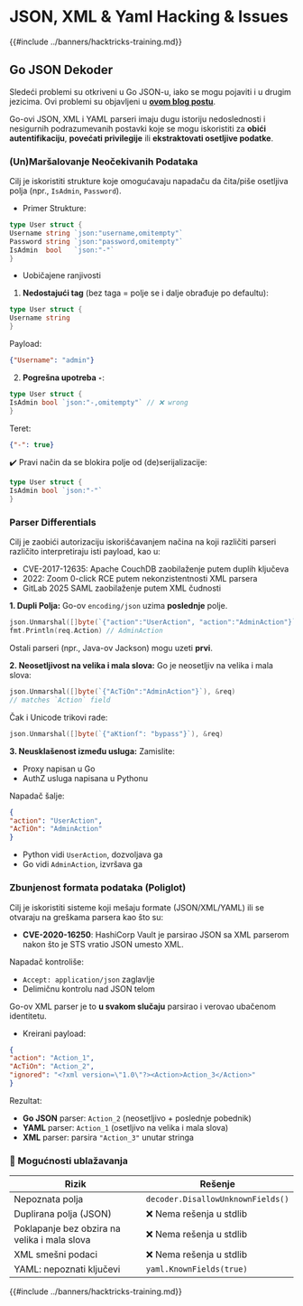 # JSON, XML & Yaml Hacking & Issues

{{#include ../banners/hacktricks-training.md}}

## Go JSON Dekoder

Sledeći problemi su otkriveni u Go JSON-u, iako se mogu pojaviti i u drugim jezicima. Ovi problemi su objavljeni u [**ovom blog postu**](https://blog.trailofbits.com/2025/06/17/unexpected-security-footguns-in-gos-parsers/).

Go-ovi JSON, XML i YAML parseri imaju dugu istoriju nedoslednosti i nesigurnih podrazumevanih postavki koje se mogu iskoristiti za **obići autentifikaciju**, **povećati privilegije** ili **ekstraktovati osetljive podatke**.

### (Un)Maršalovanje Neočekivanih Podataka

Cilj je iskoristiti strukture koje omogućavaju napadaču da čita/piše osetljiva polja (npr., `IsAdmin`, `Password`).

- Primer Strukture:
```go
type User struct {
Username string `json:"username,omitempty"`
Password string `json:"password,omitempty"`
IsAdmin  bool   `json:"-"`
}
```
- Uobičajene ranjivosti

1. **Nedostajući tag** (bez taga = polje se i dalje obrađuje po defaultu):
```go
type User struct {
Username string
}
```
Payload:
```json
{"Username": "admin"}
```
2. **Pogrešna upotreba `-`**:
```go
type User struct {
IsAdmin bool `json:"-,omitempty"` // ❌ wrong
}
```
Teret:
```json
{"-": true}
```
✔️ Pravi način da se blokira polje od (de)serijalizacije:
```go
type User struct {
IsAdmin bool `json:"-"`
}
```
### Parser Differentials

Cilj je zaobići autorizaciju iskorišćavanjem načina na koji različiti parseri različito interpretiraju isti payload, kao u:
- CVE-2017-12635: Apache CouchDB zaobilaženje putem duplih ključeva
- 2022: Zoom 0-click RCE putem nekonzistentnosti XML parsera
- GitLab 2025 SAML zaobilaženje putem XML čudnosti

**1. Dupli Polja:**
Go-ov `encoding/json` uzima **poslednje** polje.
```go
json.Unmarshal([]byte(`{"action":"UserAction", "action":"AdminAction"}`), &req)
fmt.Println(req.Action) // AdminAction
```
Ostali parseri (npr., Java-ov Jackson) mogu uzeti **prvi**.

**2. Neosetljivost na velika i mala slova:**
Go je neosetljiv na velika i mala slova:
```go
json.Unmarshal([]byte(`{"AcTiOn":"AdminAction"}`), &req)
// matches `Action` field
```
Čak i Unicode trikovi rade:
```go
json.Unmarshal([]byte(`{"aKtionſ": "bypass"}`), &req)
```
**3. Neusklašenost između usluga:**
Zamislite:
- Proxy napisan u Go
- AuthZ usluga napisana u Pythonu

Napadač šalje:
```json
{
"action": "UserAction",
"AcTiOn": "AdminAction"
}
```
- Python vidi `UserAction`, dozvoljava ga
- Go vidi `AdminAction`, izvršava ga


### Zbunjenost formata podataka (Poliglot)

Cilj je iskoristiti sisteme koji mešaju formate (JSON/XML/YAML) ili se otvaraju na greškama parsera kao što su:
- **CVE-2020-16250**: HashiCorp Vault je parsirao JSON sa XML parserom nakon što je STS vratio JSON umesto XML.

Napadač kontroliše:
- `Accept: application/json` zaglavlje
- Delimičnu kontrolu nad JSON telom

Go-ov XML parser je to **u svakom slučaju** parsirao i verovao ubačenom identitetu.

- Kreirani payload:
```json
{
"action": "Action_1",
"AcTiOn": "Action_2",
"ignored": "<?xml version=\"1.0\"?><Action>Action_3</Action>"
}
```
Rezultat:
- **Go JSON** parser: `Action_2` (neosetljivo + poslednje pobednik)
- **YAML** parser: `Action_1` (osetljivo na velika i mala slova)
- **XML** parser: parsira `"Action_3"` unutar stringa


### 🔐 Mogućnosti ublažavanja

| Rizik                       | Rešenje                              |
|-----------------------------|---------------------------------------|
| Nepoznata polja            | `decoder.DisallowUnknownFields()`     |
| Duplirana polja (JSON)     | ❌ Nema rešenja u stdlib              |
| Poklapanje bez obzira na velika i mala slova | ❌ Nema rešenja u stdlib              |
| XML smešni podaci          | ❌ Nema rešenja u stdlib              |
| YAML: nepoznati ključevi    | `yaml.KnownFields(true)`              |


{{#include ../banners/hacktricks-training.md}}
